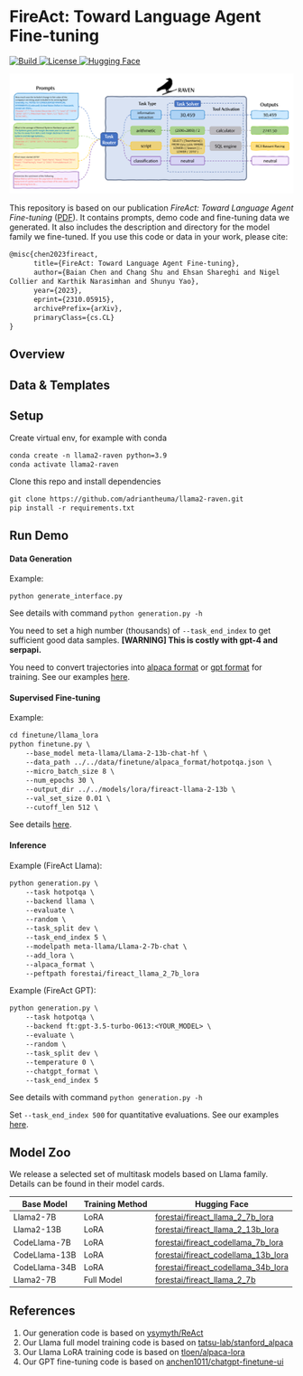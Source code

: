 # FireAct: Toward Language Agent Fine-tuning

<p>
    <a href="https://www.python.org/">
        <img alt="Build" src="https://img.shields.io/badge/Python-3.7+-1f425f.svg?color=blue">
    </a>
    <a href="https://github.com/anchen1011/FireAct/blob/main/LICENSE">
        <img alt="License" src="https://img.shields.io/badge/License-MIT-blue">
    </a>
    <a href="https://huggingface.co/forestai/fireact_llama_2_7b" target="_blank">
        <img alt="Hugging Face" src="https://img.shields.io/badge/%F0%9F%A4%97%20-Hugging%20Face-blue?color=blue&logoColor=white" />
    </a>
</p>

![teaser](raven-infeerence-pipeline.png)


This repository is based on our publication *FireAct: Toward Language Agent Fine-tuning* ([PDF](https://browse.arxiv.org/pdf/2310.05915.pdf)). It contains prompts, demo code and fine-tuning data we generated. It also includes the description and directory for the model family we fine-tuned. If you use this code or data in your work, please cite:

```
@misc{chen2023fireact,
      title={FireAct: Toward Language Agent Fine-tuning}, 
      author={Baian Chen and Chang Shu and Ehsan Shareghi and Nigel Collier and Karthik Narasimhan and Shunyu Yao},
      year={2023},
      eprint={2310.05915},
      archivePrefix={arXiv},
      primaryClass={cs.CL}
}
```

## Overview



## Data & Templates


## Setup

Create virtual env, for example with conda

```
conda create -n llama2-raven python=3.9
conda activate llama2-raven
```

Clone this repo and install dependencies

```
git clone https://github.com/adriantheuma/llama2-raven.git
pip install -r requirements.txt
```

## Run Demo

#### Data Generation

Example:

```
python generate_interface.py 
```

See details with command `python generation.py -h`

You need to set a high number (thousands) of `--task_end_index` to get sufficient good data samples. **[WARNING] This is costly with gpt-4 and serpapi.**

You need to convert trajectories into [alpaca format](https://github.com/tatsu-lab/stanford_alpaca#data-release) or [gpt format](https://platform.openai.com/docs/guides/fine-tuning/preparing-your-dataset) for training. See our examples [here](https://github.com/anchen1011/FireAct/tree/main/data/finetune).

#### Supervised Fine-tuning

Example:

```
cd finetune/llama_lora
python finetune.py \
    --base_model meta-llama/Llama-2-13b-chat-hf \
    --data_path ../../data/finetune/alpaca_format/hotpotqa.json \
    --micro_batch_size 8 \
    --num_epochs 30 \
    --output_dir ../../models/lora/fireact-llama-2-13b \
    --val_set_size 0.01 \
    --cutoff_len 512 \
```

See details [here](https://github.com/anchen1011/FireAct/tree/main/finetune).

#### Inference

Example (FireAct Llama):

```
python generation.py \
    --task hotpotqa \
    --backend llama \
    --evaluate \
    --random \
    --task_split dev \
    --task_end_index 5 \
    --modelpath meta-llama/Llama-2-7b-chat \
    --add_lora \
    --alpaca_format \
    --peftpath forestai/fireact_llama_2_7b_lora 
```

Example (FireAct GPT):

```
python generation.py \
    --task hotpotqa \
    --backend ft:gpt-3.5-turbo-0613:<YOUR_MODEL> \
    --evaluate \
    --random \
    --task_split dev \
    --temperature 0 \
    --chatgpt_format \
    --task_end_index 5
```

See details with command `python generation.py -h`

Set `--task_end_index 500` for quantitative evaluations. See our examples [here](https://github.com/anchen1011/FireAct/tree/main/trajs).

## Model Zoo

We release a selected set of multitask models based on Llama family. Details can be found in their model cards. 

| Base Model    | Training Method | Hugging Face                                               |
|---------------|-----------------|------------------------------------------------------------|
| Llama2-7B     | LoRA            | [forestai/fireact\_llama\_2\_7b\_lora](https://huggingface.co/forestai/fireact_llama_2_7b_lora)    |
| Llama2-13B    | LoRA            | [forestai/fireact\_llama\_2\_13b\_lora](https://huggingface.co/forestai/fireact_llama_2_13b_lora)   |
| CodeLlama-7B  | LoRA            | [forestai/fireact\_codellama\_7b\_lora](https://huggingface.co/forestai/fireact\_codellama\_7b\_lora)  |
| CodeLlama-13B | LoRA            | [forestai/fireact\_codellama\_13b\_lora](https://huggingface.co/forestai/fireact\_codellama\_13b\_lora) |
| CodeLlama-34B | LoRA            | [forestai/fireact\_codellama\_34b\_lora](https://huggingface.co/forestai/fireact\_codellama\_34b\_lora) |
| Llama2-7B     | Full Model      | [forestai/fireact\_llama\_2\_7b](https://huggingface.co/forestai/fireact_llama_2_7b)         |



## References
1. Our generation code is based on [ysymyth/ReAct](https://github.com/ysymyth/ReAct)
2. Our Llama full model training code is based on [tatsu-lab/stanford_alpaca](https://github.com/tatsu-lab/stanford_alpaca)
3. Our Llama LoRA training code is based on [tloen/alpaca-lora](https://github.com/tloen/alpaca-lora)
4. Our GPT fine-tuning code is based on [anchen1011/chatgpt-finetune-ui](https://github.com/anchen1011/chatgpt-finetune-ui/)